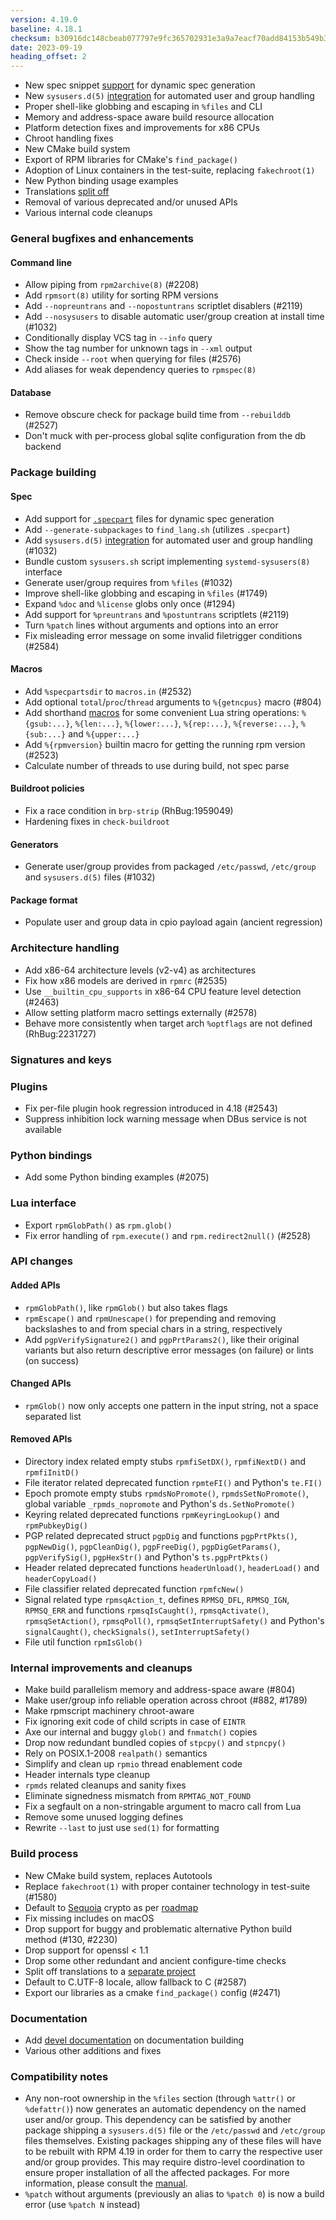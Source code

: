 ```yaml
---
version: 4.19.0
baseline: 4.18.1
checksum: b30916dc148cbeab077797e9fc365702931e3a9a7eacf70add84153b549b3f77
date: 2023-09-19
heading_offset: 2
---
```


* New spec snippet [support](https://rpm-software-management.github.io/rpm/manual/dynamic_specs.html) for dynamic spec generation
* New `sysusers.d(5)` [integration](https://rpm-software-management.github.io/rpm/manual/users_and_groups.html) for automated user and group handling
* Proper shell-like globbing and escaping in `%files` and CLI
* Memory and address-space aware build resource allocation
* Platform detection fixes and improvements for x86 CPUs
* Chroot handling fixes
* New CMake build system
* Export of RPM libraries for CMake's `find_package()`
* Adoption of Linux containers in the test-suite, replacing `fakechroot(1)`
* New Python binding usage examples
* Translations [split off](https://github.com/rpm-software-management/rpm-l10n/)
* Removal of various deprecated and/or unused APIs
* Various internal code cleanups

### General bugfixes and enhancements
#### Command line
* Allow piping from `rpm2archive(8)` (#2208)
* Add `rpmsort(8)` utility for sorting RPM versions
* Add `--nopreuntrans` and `--nopostuntrans` scriptlet disablers (#2119)
* Add `--nosysusers` to disable automatic user/group creation at install time (#1032)
* Conditionally display VCS tag in `--info` query
* Show the tag number for unknown tags in `--xml` output
* Check inside `--root` when querying for files (#2576)
* Add aliases for weak dependency queries to `rpmspec(8)`

#### Database
* Remove obscure check for package build time from `--rebuilddb` (#2527)
* Don't muck with per-process global sqlite configuration from the db backend

### Package building
#### Spec
* Add support for [`.specpart`](https://rpm-software-management.github.io/rpm/manual/dynamic_specs.html) files for dynamic spec generation
* Add `--generate-subpackages` to `find_lang.sh` (utilizes `.specpart`)
* Add `sysusers.d(5)` [integration](https://rpm-software-management.github.io/rpm/manual/users_and_groups.html) for automated user and group handling (#1032)
* Bundle custom `sysusers.sh` script implementing `systemd-sysusers(8)` interface
* Generate user/group requires from `%files` (#1032)
* Improve shell-like globbing and escaping in `%files` (#1749)
* Expand `%doc` and `%license` globs only once (#1294)
* Add support for `%preuntrans` and `%postuntrans` scriptlets (#2119)
* Turn `%patch` lines without arguments and options into an error
* Fix misleading error message on some invalid filetrigger conditions (#2584)

#### Macros
* Add `%specpartsdir` to `macros.in` (#2532)
* Add optional `total`/`proc`/`thread` arguments to `%{getncpus}` macro (#804)
* Add shorthand
  [macros](https://rpm-software-management.github.io/rpm/manual/macros.html)
  for some convenient Lua string operations: `%{gsub:...}`, `%{len:...}`,
  `%{lower:...}`, `%{rep:...}`, `%{reverse:...}`, `%{sub:...}` and
  `%{upper:...}`
* Add `%{rpmversion}` builtin macro for getting the running rpm version (#2523)
* Calculate number of threads to use during build, not spec parse

#### Buildroot policies
* Fix a race condition in `brp-strip` (RhBug:1959049)
* Hardening fixes in `check-buildroot`

#### Generators
* Generate user/group provides from packaged `/etc/passwd`, `/etc/group` and `sysusers.d(5)` files (#1032)

#### Package format
* Populate user and group data in cpio payload again (ancient regression)

### Architecture handling
* Add x86-64 architecture levels (v2-v4) as architectures
* Fix how x86 models are derived in `rpmrc` (#2535)
* Use `__builtin_cpu_supports` in x86-64 CPU feature level detection (#2463)
* Allow setting platform macro settings externally (#2578)
* Behave more consistently when target arch `%optflags` are not defined (RhBug:2231727)

### Signatures and keys
### Plugins
* Fix per-file plugin hook regression introduced in 4.18 (#2543)
* Suppress inhibition lock warning message when DBus service is not available

### Python bindings
* Add some Python binding examples (#2075)

### Lua interface
* Export `rpmGlobPath()` as `rpm.glob()`
* Fix error handling of `rpm.execute()` and `rpm.redirect2null()` (#2528)

### API changes
#### Added APIs
* `rpmGlobPath()`, like `rpmGlob()` but also takes flags
* `rpmEscape()` and `rpmUnescape()` for prepending and removing backslashes to
  and from special chars in a string, respectively
* Add `pgpVerifySignature2()` and `pgpPrtParams2()`, like their original
  variants but also return descriptive error messages (on failure) or lints (on
  success)

#### Changed APIs
* `rpmGlob()` now only accepts one pattern in the input string, not a space
  separated list

#### Removed APIs
* Directory index related empty stubs `rpmfiSetDX()`, `rpmfiNextD()` and
  `rpmfiInitD()`
* File iterator related deprecated function `rpmteFI()` and Python's `te.FI()`
* Epoch promote empty stubs `rpmdsNoPromote()`, `rpmdsSetNoPromote()`, global
  variable `_rpmds_nopromote` and Python's `ds.SetNoPromote()`
* Keyring related deprecated functions `rpmKeyringLookup()` and
  `rpmPubkeyDig()`
* PGP related deprecated struct `pgpDig` and functions `pgpPrtPkts()`,
  `pgpNewDig()`, `pgpCleanDig()`, `pgpFreeDig()`, `pgpDigGetParams()`,
  `pgpVerifySig()`, `pgpHexStr()` and Python's `ts.pgpPrtPkts()`
* Header related deprecated functions `headerUnload()`, `headerLoad()` and
  `headerCopyLoad()`
* File classifier related deprecated function `rpmfcNew()`
* Signal related type `rpmsqAction_t`, defines `RPMSQ_DFL`, `RPMSQ_IGN`,
  `RPMSQ_ERR` and functions `rpmsqIsCaught()`, `rpmsqActivate()`,
  `rpmsqSetAction()`, `rpmsqPoll()`, `rpmsqSetInterruptSafety()` and Python's
  `signalCaught()`, `checkSignals()`, `setInterruptSafety()`
* File util function `rpmIsGlob()`

### Internal improvements and cleanups
* Make build parallelism memory and address-space aware (#804)
* Make user/group info reliable operation across chroot (#882, #1789)
* Make rpmscript machinery chroot-aware
* Fix ignoring exit code of child scripts in case of `EINTR`
* Axe our internal and buggy `glob()` and `fnmatch()` copies
* Drop now redundant bundled copies of `stpcpy()` and `stpncpy()`
* Rely on POSIX.1-2008 `realpath()` semantics
* Simplify and clean up `rpmio` thread enablement code
* Header internals type cleanup
* `rpmds` related cleanups and sanity fixes
* Eliminate signedness mismatch from `RPMTAG_NOT_FOUND`
* Fix a segfault on a non-stringable argument to macro call from Lua
* Remove some unused logging defines
* Rewrite `--last` to just use `sed(1)` for formatting

### Build process
* New CMake build system, replaces Autotools
* Replace `fakechroot(1)` with proper container technology in test-suite (#1580)
* Default to [Sequoia](https://sequoia-pgp.org/) crypto as per [roadmap](https://rpm.org/roadmap.html)
* Fix missing includes on macOS
* Drop support for buggy and problematic alternative Python build method (#130, #2230)
* Drop support for openssl < 1.1
* Drop some other redundant and ancient configure-time checks
* Split off translations to a [separate project](https://github.com/rpm-software-management/rpm-l10n/)
* Default to C.UTF-8 locale, allow fallback to C (#2587)
* Export our libraries as a cmake `find_package()` config (#2471)

### Documentation
* Add [devel documentation](https://rpm-software-management.github.io/rpm/manual/devel_documentation.html) on documentation building
* Various other additions and fixes

### Compatibility notes
* Any non-root ownership in the `%files` section (through `%attr()` or
  `%defattr()`) now generates an automatic dependency on the named user and/or
  group.  This dependency can be satisfied by another package shipping a
  `sysusers.d(5)` file or the `/etc/passwd` and `/etc/group` files themselves.
  Existing packages shipping any of these files will have to be rebuilt with
  RPM 4.19 in order for them to carry the respective user and/or group
  provides.  This may require distro-level coordination to ensure proper
  installation of all the affected packages.  For more information, please
  consult the
  [manual](https://rpm-software-management.github.io/rpm/manual/users_and_groups.html).
* `%patch` without arguments (previously an alias to `%patch 0`) is now a build error (use `%patch N` instead)
